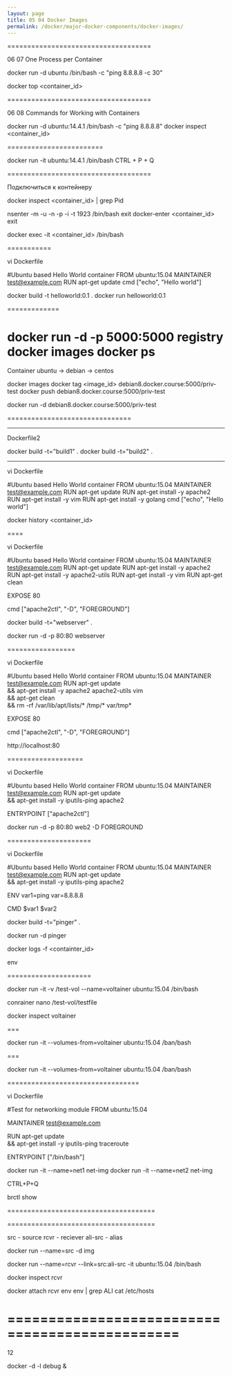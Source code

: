 ```yaml
---
layout: page
title: 05 04 Docker Images
permalink: /docker/major-docker-components/docker-images/
---
```





====================================

06 07 One Process per Container

docker run -d ubuntu /bin/bash -c "ping 8.8.8.8 -c 30"

docker top <container_id>

====================================

06 08 Commands for Working with Containers


docker run -d ubuntu:14.4.1 /bin/bash -c "ping 8.8.8.8"
docker inspect <container_id>

========================

docker run -it ubuntu:14.4.1 /bin/bash
CTRL + P + Q



====================================

Подключиться к контейнеру

docker inspect <container_id> | grep Pid

nsenter -m -u -n -p -i -t 1923 /bin/bash
exit
docker-enter <container_id>
exit

docker exec -it <container_id> /bin/bash


===========


vi Dockerfile

#Ubuntu based Hello World container
FROM ubuntu:15.04
MAINTAINER test@example.com
RUN apt-get update
cmd ["echo", "Hello world"]


docker build -t helloworld:0.1 .
docker run helloworld:0.1

=============


docker run -d -p 5000:5000 registry
docker images
docker ps
============================

Container ubuntu -> debian -> centos

docker images
docker tag <image_id> debian8.docker.course:5000/priv-test
docker push debian8.docker.course:5000/priv-test

docker run -d debian8.docker.course:5000/priv-test

===============================

________________

Dockerfile2

docker build -t="build1" .
docker build -t="build2" .

----

vi Dockerfile

#Ubuntu based Hello World container
FROM ubuntu:15.04
MAINTAINER test@example.com
RUN apt-get update
RUN apt-get install -y apache2
RUN apt-get install -y vim
RUN apt-get install -y golang
cmd ["echo", "Hello world"]


docker history <container_id>

====


vi Dockerfile

#Ubuntu based Hello World container
FROM ubuntu:15.04
MAINTAINER test@example.com
RUN apt-get update
RUN apt-get install -y apache2
RUN apt-get install -y apache2-utils
RUN apt-get install -y vim
RUN apt-get clean

EXPOSE 80

cmd ["apache2ctl", "-D", "FOREGROUND"]

docker build -t="webserver" .


docker run -d -p 80:80 webserver


=================


vi Dockerfile

#Ubuntu based Hello World container
FROM ubuntu:15.04
MAINTAINER test@example.com
RUN apt-get update \
        && apt-get install -y apache2 apache2-utils vim \
        && apt-get clean \
        && rm -rf /var/lib/apt/lists/* /tmp/* var/tmp*

EXPOSE 80

cmd ["apache2ctl", "-D", "FOREGROUND"]




http://localhost:80



===================


vi Dockerfile

#Ubuntu based Hello World container
FROM ubuntu:15.04
MAINTAINER test@example.com
RUN apt-get update \
    && apt-get install -y iputils-ping apache2


ENTRYPOINT ["apache2ctl"]


docker run -d -p 80:80 web2 -D FOREGROUND

=====================

vi Dockerfile

#Ubuntu based Hello World container
FROM ubuntu:15.04
MAINTAINER test@example.com
RUN apt-get update \
&& apt-get install -y iputils-ping apache2

ENV var1=ping var=8.8.8.8

CMD $var1 $var2

docker build -t="pinger" .

docker run -d pinger

docker logs -f <containter_id>


env

=====================


docker run -it -v /test-vol --name=voltainer ubuntu:15.04 /bin/bash

conrainer
  nano /test-vol/testfile

docker inspect voltainer

===

docker run -it --volumes-from=voltainer ubuntu:15.04 /ban/bash


===

docker run -it --volumes-from=voltainer ubuntu:15.04 /ban/bash

=================================


vi Dockerfile

#Test for networking module
FROM ubuntu:15.04

MAINTAINER test@example.com

RUN apt-get update \
&& apt-get install -y iputils-ping traceroute

ENTRYPOINT ["/bin/bash"]



docker run -it --name=net1 net-img
docker run -it --name=net2 net-img

CTRL+P+Q

brctl show


=====================================




=====================================

src - source
rcvr - reciever
ali-src - alias

docker run --name=src -d img

docker run --name=rcvr --link=src:ali-src -it ubuntu:15.04 /bin/bash


docker inspect rcvr

docker attach rcvr
env
env | grep ALI
cat /etc/hosts

===============================================
===============================================

12

docker -d -l debug &
